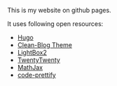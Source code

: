 This is my website on github pages.

It uses following open resources:

* [Hugo](http://gohugo.io/)
* [Clean-Blog Theme](http://themes.gohugo.io/startbootstrap-clean-blog/)
* [LightBox2](http://lokeshdhakar.com/projects/lightbox2/)
* [TwentyTwenty](https://github.com/zurb/twentytwenty)
* [MathJax](https://www.mathjax.org)
* [code-prettify](https://github.com/google/code-prettify)
